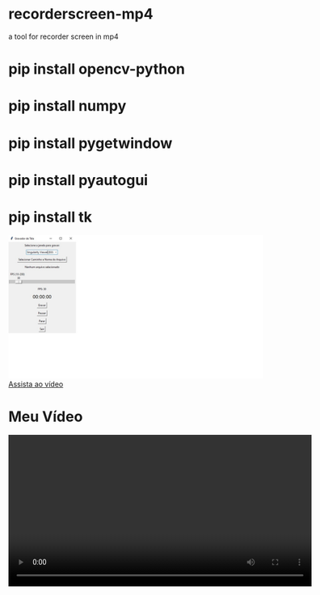 # recorderscreen-mp4
 a tool for recorder screen in mp4
 
# pip install opencv-python
# pip install numpy
# pip install pygetwindow
# pip install pyautogui
# pip install tk

![Texto alternativo](https://github.com/0joseDark/recorderscreen-mp4/blob/main/images/janela.jpg)
[Assista ao vídeo](https://www.youtube.com/watch?v=tlQJSDB8gJM)

# Meu Vídeo

<video width="600" controls>
  <source src="https://github.com/0joseDark/recorderscreen-mp4/raw/main/videos/janela-3.mp4" type="video/mp4">
  Seu navegador não suporta a reprodução de vídeos.
</video>



